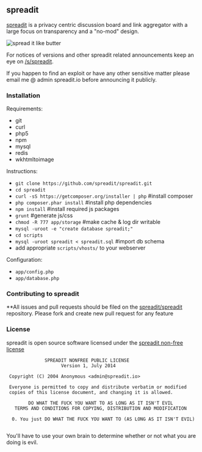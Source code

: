 ## spreadit                                                                                                                                                   
 
[spreadit](https://spreadit.io) is a privacy centric discussion board and link aggregator with a large focus on transparency and a "no-mod" design.
 
![spread it like butter](https://spreadit.io/assets/images/spreadit-butter.jpg)

For notices of versions and other spreadit related announcements keep an eye on [/s/spreadit](https://spreadit.io/s/spreadit).
 
If you happen to find an exploit or have any other sensitive matter please email me @ admin spreadit.io before announcing it publicly. 
 
### Installation
 
Requirements:
 * git
 * curl
 * php5
 * npm
 * mysql
 * redis
 * wkhtmltoimage
 
Instructions:
* `git clone https://github.com/spreadit/spreadit.git`
* `cd spreadit`
* `curl -sS https://getcomposer.org/installer | php` #install composer
* `php composer.phar install` #install php dependencies
* `npm install` #install required js packages
* `grunt` #generate js/css
* `chmod -R 777 app/storage` #make cache & log dir writable
* `mysql -uroot -e "create database spreadit;"`
* `cd scripts`
* `mysql -uroot spreadit < spreadit.sql` #import db schema
* add appropriate `scripts/vhosts/` to your webserver
 
Configuration:
 
* `app/config.php`
* `app/database.php`

### Contributing to spreadit
 
**All issues and pull requests should be filed on the [spreadit/spreadit](http://github.com/spreadit/spreadit) repository.
Please fork and create new pull request for any feature
 
 
### License
 
spreadit is open source software licensed under the [spreadit non-free license](https://spreadit.io/api/license)
 
~~~
              SPREADIT NONFREE PUBLIC LICENSE
                    Version 1, July 2014
 
 Copyright (C) 2004 Anonymous <admin@spreadit.io> 
 
 Everyone is permitted to copy and distribute verbatim or modified 
 copies of this license document, and changing it is allowed.
 
        DO WHAT THE FUCK YOU WANT TO AS LONG AS IT ISN'T EVIL
   TERMS AND CONDITIONS FOR COPYING, DISTRIBUTION AND MODIFICATION 
 
  0. You just DO WHAT THE FUCK YOU WANT TO (AS LONG AS IT ISN'T EVIL)
 
~~~
 
You'll have to use your own brain to determine whether or not what you are doing is evil.          
